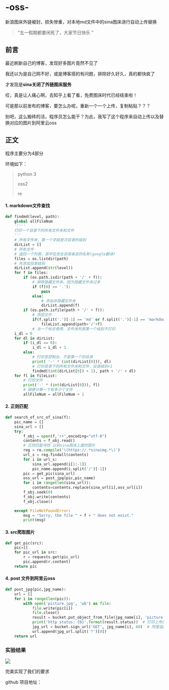# -oss-
新浪图床外链被封，损失惨重，对本地md文件中的sina图床进行自动上传替换


> “五一假期都要闲死了，大家节日快乐 ”

## 前言

最近刷新自己的博客，发现好多图片竟然不见了

我还以为是自己网不好，或是博客搭的有问题，排除好久好久，真的都快疯了

才发现是**sina关闭了外链图床服务**

哎，真是让人痛心啊，去知乎上看了看，免费图床时代已经结束啦！

可是那以前发布的博客，要怎么办呢，重新一个一个上传，复制粘贴？？？

别吧，这么搬砖的活，程序员怎么能干？为此，我写了这个程序来自动上传以及替换对应的图片到阿里云oss

## 正文

程序主要分为4部分

环境如下：

> python 3
>
> oss2
>
> re

#### 1. markdown文件查找

```python
def findmd(level, path):
    global allFileNum
    ''''' 
    打印一个目录下的所有文件夹和文件 
    '''
    # 所有文件夹，第一个字段是次目录的级别
    dirList = []
    # 所有文件
    # 返回一个列表，其中包含在目录条目的名称(google翻译)
    files = os.listdir(path)
    # 先添加目录级别
    dirList.append(str(level))
    for f in files:
        if (os.path.isdir(path + '/' + f)):
            # 排除隐藏文件夹。因为隐藏文件夹过多
            if (f[0] == '.'):
                pass
            else:
                # 添加非隐藏文件夹
                dirList.append(f)
        if (os.path.isfile(path + '/' + f)):
            # 添加文件
            if(f.split('.')[-1] == 'md' or f.split('.')[-1] == 'markdown'):
                fileList.append(path+'/'+f)
            # 当一个标志使用，文件夹列表第一个级别不打印
    i_dl = 0
    for dl in dirList:
        if (i_dl == 0):
            i_dl = i_dl + 1
        else:
            # 打印至控制台，不是第一个的目录
            print( '-' * (int(dirList[0])), dl)
            # 打印目录下的所有文件夹和文件，目录级别+1
            findmd((int(dirList[0]) + 1), path + '/' + dl)
    for fl in fileList:
        # 打印文件
        print('-' * (int(dirList[0])), fl)
        # 随便计算一下有多少个文件
        allFileNum = allFileNum + 1
```

#### 2. 正则匹配

```python
def search_of_src_of_sina(f):
    pic_name = []
    sina_url = []
    try:
        f_obj = open(f,'r+',encoding="utf-8")
        contents = f_obj.read()
        # 正则匹配寻找 以前sina图床上面的图片
        reg = re.compile('\(https://.*sinaimg.*\)')
        url_s = reg.findall(contents)
        for i in url_s:
            sina_url.append(i[1:-1])
            pic_name.append(i.split('/')[-1])
        pic = get_pic(sina_url)
        oss_url = post_jpg(pic,pic_name)
        for i in range(len(sina_url)):
            contents=contents.replace(sina_url[i],oss_url[i])
        f_obj.seek(0)
        f_obj.write(contents)
        f_obj.close()

    except FileNotFoundError:
        msg = "Sorry, the file " + f + " does not exist."
        print(msg)
```

#### 3. src爬取图片

```python
def get_pic(src):
    pic=[]
    for pic_url in src:
        r = requests.get(pic_url)
        pic.append(r.content)
    return pic
```

#### 4. post 文件到阿里云oss

```python
def post_jpg(pic,jpg_name):
    url = []
    for i in range(len(pic)):
        with open('picture.jpg', 'wb') as file:
            file.write(pic[i])
            file.close()
            result = bucket.put_object_from_file(jpg_name[i], 'picture.jpg')  # 括号内 左边是上传后的文件名，右边是当前系统的文件地址
            print('http status: {0}'.format(result.status))  # 打印上传的返回值 200成功
            jpg_url = bucket.sign_url('GET', jpg_name[i], 60)  # 阿里返回一个关于jpg的url地址 
            url.append(jpg_url.split('?')[0])
    return url
```

### 实验结果

![](https://jackyanghc-picture.oss-cn-beijing.aliyuncs.com/20190501214127.png)

完美实现了我们的要求

github 项目地址：

